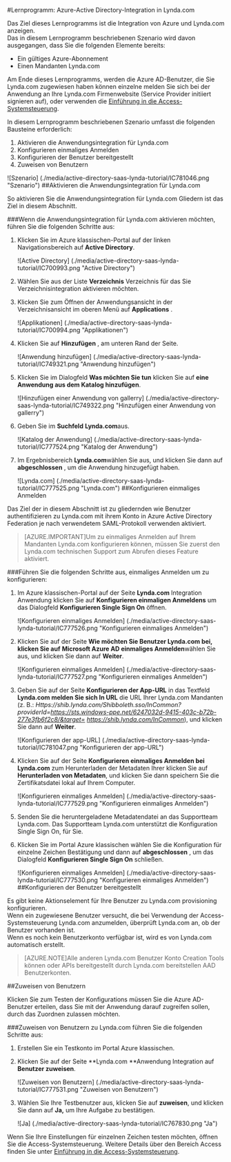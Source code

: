 <properties 
    pageTitle="Lernprogramm: Azure-Active Directory-Integration in Lynda.com | Microsoft Azure" 
    description="Erfahren Sie, wie Lynda.com mit Azure Active Directory verwenden, aktivieren Sie einmaliges Anmelden, automatisierte Bereitstellung und mehr!" 
    services="active-directory" 
    authors="jeevansd"  
    documentationCenter="na" 
    manager="femila"/>
<tags 
    ms.service="active-directory" 
    ms.devlang="na" 
    ms.topic="article" 
    ms.tgt_pltfrm="na" 
    ms.workload="identity" 
    ms.date="09/29/2016" 
    ms.author="jeedes" />

#<a name="tutorial-azure-active-directory-integration-with-lyndacom"></a>Lernprogramm: Azure-Active Directory-Integration in Lynda.com
  
Das Ziel dieses Lernprogramms ist die Integration von Azure und Lynda.com anzeigen.  
Das in diesem Lernprogramm beschriebenen Szenario wird davon ausgegangen, dass Sie die folgenden Elemente bereits:

-   Ein gültiges Azure-Abonnement
-   Einen Mandanten Lynda.com
  
Am Ende dieses Lernprogramms, werden die Azure AD-Benutzer, die Sie Lynda.com zugewiesen haben können einzelne melden Sie sich bei der Anwendung an Ihre Lynda.com Firmenwebsite (Service Provider initiiert signieren auf), oder verwenden die [Einführung in die Access-Systemsteuerung](active-directory-saas-access-panel-introduction.md).
  
In diesem Lernprogramm beschriebenen Szenario umfasst die folgenden Bausteine erforderlich:

1.  Aktivieren die Anwendungsintegration für Lynda.com
2.  Konfigurieren einmaliges Anmelden
3.  Konfigurieren der Benutzer bereitgestellt
4.  Zuweisen von Benutzern

![Szenario] (./media/active-directory-saas-lynda-tutorial/IC781046.png "Szenario")
##<a name="enabling-the-application-integration-for-lyndacom"></a>Aktivieren die Anwendungsintegration für Lynda.com
  
So aktivieren Sie die Anwendungsintegration für Lynda.com Gliedern ist das Ziel in diesem Abschnitt.

###<a name="to-enable-the-application-integration-for-lyndacom-perform-the-following-steps"></a>Wenn die Anwendungsintegration für Lynda.com aktivieren möchten, führen Sie die folgenden Schritte aus:

1.  Klicken Sie im Azure klassischen-Portal auf der linken Navigationsbereich auf **Active Directory**.

    ![Active Directory] (./media/active-directory-saas-lynda-tutorial/IC700993.png "Active Directory")

2.  Wählen Sie aus der Liste **Verzeichnis** Verzeichnis für das Sie Verzeichnisintegration aktivieren möchten.

3.  Klicken Sie zum Öffnen der Anwendungsansicht in der Verzeichnisansicht im oberen Menü auf **Applications** .

    ![Applikationen] (./media/active-directory-saas-lynda-tutorial/IC700994.png "Applikationen")

4.  Klicken Sie auf **Hinzufügen** , am unteren Rand der Seite.

    ![Anwendung hinzufügen] (./media/active-directory-saas-lynda-tutorial/IC749321.png "Anwendung hinzufügen")

5.  Klicken Sie im Dialogfeld **Was möchten Sie tun** klicken Sie auf **eine Anwendung aus dem Katalog hinzufügen**.

    ![Hinzufügen einer Anwendung von gallerry] (./media/active-directory-saas-lynda-tutorial/IC749322.png "Hinzufügen einer Anwendung von gallerry")

6.  Geben Sie im **Suchfeld** **Lynda.com**aus.

    ![Katalog der Anwendung] (./media/active-directory-saas-lynda-tutorial/IC777524.png "Katalog der Anwendung")

7.  Im Ergebnisbereich **Lynda.com**wählen Sie aus, und klicken Sie dann auf **abgeschlossen** , um die Anwendung hinzugefügt haben.

    ![Lynda.com] (./media/active-directory-saas-lynda-tutorial/IC777525.png "Lynda.com")
##<a name="configuring-single-sign-on"></a>Konfigurieren einmaliges Anmelden
  
Das Ziel der in diesem Abschnitt ist zu gliedernden wie Benutzer authentifizieren zu Lynda.com mit ihrem Konto in Azure Active Directory Federation je nach verwendetem SAML-Protokoll verwenden aktiviert.

>[AZURE.IMPORTANT]Um zu einmaliges Anmelden auf Ihrem Mandanten Lynda.com konfigurieren können, müssen Sie zuerst den Lynda.com technischen Support zum Abrufen dieses Feature aktiviert.

###<a name="to-configure-single-sign-on-perform-the-following-steps"></a>Führen Sie die folgenden Schritte aus, einmaliges Anmelden um zu konfigurieren:

1.  Im Azure klassischen-Portal auf der Seite **Lynda.com** Integration Anwendung klicken Sie auf **Konfigurieren einmaligen Anmeldens** um das Dialogfeld **Konfigurieren Single Sign On** öffnen.

    ![Konfigurieren einmaliges Anmelden] (./media/active-directory-saas-lynda-tutorial/IC777526.png "Konfigurieren einmaliges Anmelden")

2.  Klicken Sie auf der Seite **Wie möchten Sie Benutzer Lynda.com bei, klicken Sie auf** **Microsoft Azure AD einmaliges Anmelden**wählen Sie aus, und klicken Sie dann auf **Weiter**.

    ![Konfigurieren einmaliges Anmelden] (./media/active-directory-saas-lynda-tutorial/IC777527.png "Konfigurieren einmaliges Anmelden")

3.  Geben Sie auf der Seite **Konfigurieren der App-URL** in das Textfeld **Lynda.com melden Sie sich In URL** die URL Ihrer Lynda.com Mandanten (z. B.: *Https://shib.lynda.com/Shibboleth.sso/InCommon?providerId=https://sts.windows-ppe.net/6247032d-9415-403c-b72b-277e3fb6f2c8/&target= https://shib.lynda.com/InCommon*), und klicken Sie dann auf **Weiter**.

    ![Konfigurieren der app-URL] (./media/active-directory-saas-lynda-tutorial/IC781047.png "Konfigurieren der app-URL")

4.  Klicken Sie auf der Seite **Konfigurieren einmaliges Anmelden bei Lynda.com** zum Herunterladen der Metadaten Ihrer klicken Sie auf **Herunterladen von Metadaten**, und klicken Sie dann speichern Sie die Zertifikatsdatei lokal auf Ihrem Computer.

    ![Konfigurieren einmaliges Anmelden] (./media/active-directory-saas-lynda-tutorial/IC777529.png "Konfigurieren einmaliges Anmelden")

5.  Senden Sie die heruntergeladene Metadatendatei an das Supportteam Lynda.com. Das Supportteam Lynda.com unterstützt die Konfiguration Single Sign On, für Sie.

6.  Klicken Sie im Portal Azure klassischen wählen Sie die Konfiguration für einzelne Zeichen Bestätigung und dann auf **abgeschlossen** , um das Dialogfeld **Konfigurieren Single Sign On** schließen.

    ![Konfigurieren einmaliges Anmelden] (./media/active-directory-saas-lynda-tutorial/IC777530.png "Konfigurieren einmaliges Anmelden")
##<a name="configuring-user-provisioning"></a>Konfigurieren der Benutzer bereitgestellt
  
Es gibt keine Aktionselement für Ihre Benutzer zu Lynda.com provisioning konfigurieren.  
Wenn ein zugewiesene Benutzer versucht, die bei Verwendung der Access-Systemsteuerung Lynda.com anzumelden, überprüft Lynda.com an, ob der Benutzer vorhanden ist.  
Wenn es noch kein Benutzerkonto verfügbar ist, wird es von Lynda.com automatisch erstellt.

>[AZURE.NOTE]Alle anderen Lynda.com Benutzer Konto Creation Tools können oder APIs bereitgestellt durch Lynda.com bereitstellen AAD Benutzerkonten.

##<a name="assigning-users"></a>Zuweisen von Benutzern
  
Klicken Sie zum Testen der Konfigurations müssen Sie die Azure AD-Benutzer erteilen, dass Sie mit der Anwendung darauf zugreifen sollen, durch das Zuordnen zulassen möchten.

###<a name="to-assign-users-to-lyndacom-perform-the-following-steps"></a>Zuweisen von Benutzern zu Lynda.com führen Sie die folgenden Schritte aus:

1.  Erstellen Sie ein Testkonto im Portal Azure klassischen.

2.  Klicken Sie auf der Seite **Lynda.com **Anwendung Integration auf **Benutzer zuweisen**.

    ![Zuweisen von Benutzern] (./media/active-directory-saas-lynda-tutorial/IC777531.png "Zuweisen von Benutzern")

3.  Wählen Sie Ihre Testbenutzer aus, klicken Sie auf **zuweisen**, und klicken Sie dann auf **Ja,** um Ihre Aufgabe zu bestätigen.

    ![Ja] (./media/active-directory-saas-lynda-tutorial/IC767830.png "Ja")
  
Wenn Sie Ihre Einstellungen für einzelnen Zeichen testen möchten, öffnen Sie die Access-Systemsteuerung. Weitere Details über den Bereich Access finden Sie unter [Einführung in die Access-Systemsteuerung](active-directory-saas-access-panel-introduction.md).